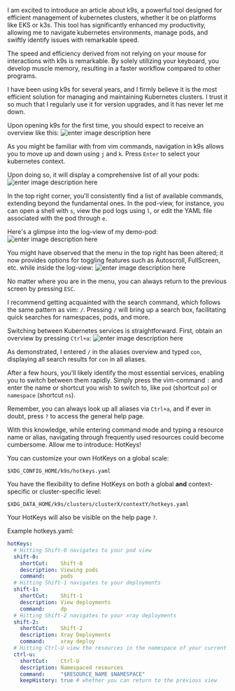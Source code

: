 I am excited to introduce an article about k9s, a powerful tool designed for efficient management of kubernetes clusters, whether it be on platforms like EKS or k3s. This tool has significantly enhanced my productivity, allowing me to navigate kubernetes environments, manage pods, and swiftly identify issues with remarkable speed.

The speed and efficiency derived from not relying on your mouse for interactions with k9s is remarkable. By solely utilizing your keyboard, you develop muscle memory, resulting in a faster workflow compared to other programs.

I have been using k9s for several years, and I firmly believe it is the most efficient solution for managing and maintaining Kubernetes clusters. I trust it so much that I regularly use it for version upgrades, and it has never let me down.

Upon opening k9s for the first time, you should expect to receive an overview like this:
![enter image description here](https://i.imgur.com/x5irRPq.png)


As you might be familiar with from vim commands, navigation in k9s allows you to move up and down using `j` and `k`. Press `Enter` to select your kubernetes context.

Upon doing so, it will display a comprehensive list of all your pods:
![enter image description here](https://i.imgur.com/0mKgBN3.png)


In the top right corner, you'll consistently find a list of available commands, extending beyond the fundamental ones. In the pod-view, for instance, you can open a shell with `s`, view the pod logs using `l`, or edit the YAML file associated with the pod through `e`.

Here's a glimpse into the log-view of my demo-pod:
![enter image description here](https://i.imgur.com/rucaWyP.png)

You might have observed that the menu in the top right has been altered; it now provides options for toggling features such as Autoscroll, FullScreen, etc. while inside the log-view:
![enter image description here](https://i.imgur.com/Jicq8Tu.png)


No matter where you are in the menu, you can always return to the previous screen by pressing `ESC`.

I recommend getting acquainted with the search command, which follows the same pattern as vim: `/`. Pressing `/` will bring up a search box, facilitating quick searches for namespaces, pods, and more.

Switching between Kubernetes services is straightforward. First, obtain an overview by pressing `Ctrl+a`:
![enter image description here](https://i.imgur.com/86BXNra.png)


As demonstrated, I entered `/` in the aliases overview and typed `con`, displaying all search results for `con` in all aliases.

After a few hours, you'll likely identify the most essential services, enabling you to switch between them rapidly. Simply press the vim-command `:` and enter the name or shortcut you wish to switch to, like `pod` (shortcut `po`) or `namespace` (shortcut `ns`).

Remember, you can always look up all aliases via `Ctrl+a`, and if ever in doubt, press `?` to access the general help page.

With this knowledge, while entering command mode and typing a resource name or alias, navigating through frequently used resources could become cumbersome.
Allow me to introduce: HotKeys!

You can customize your own HotKeys on a global scale:

    $XDG_CONFIG_HOME/k9s/hotkeys.yaml

You have the flexibility to define HotKeys on both a global **and** context-specific or cluster-specific level:

    $XDG_DATA_HOME/k9s/clusters/clusterX/contextY/hotkeys.yaml

Your HotKeys will also be visible on the help page `?`.

Example hotkeys.yaml:

```yaml
hotKeys:
  # Hitting Shift-0 navigates to your pod view
  shift-0:
    shortCut:    Shift-0
    description: Viewing pods
    command:     pods
  # Hitting Shift-1 navigates to your deployments
  shift-1:
    shortCut:    Shift-1
    description: View deployments
    command:     dp
  # Hitting Shift-2 navigates to your xray deployments
  shift-2:
    shortCut:    Shift-2
    description: Xray Deployments
    command:     xray deploy
  # Hitting Ctrl-U view the resources in the namespace of your current selection
  ctrl-u:
    shortCut:    Ctrl-U
    description: Namespaced resources
    command:     "$RESOURCE_NAME $NAMESPACE"
    keepHistory: true # whether you can return to the previous view
```

